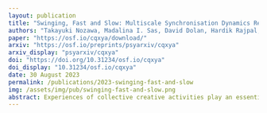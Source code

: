 ```yaml
---
layout: publication
title: "Swinging, Fast and Slow: Multiscale Synchronisation Dynamics Reveals the Impact of an Improvisatory Approach to Performance on Music Experience"
authors: "Takayuki Nozawa, Madalina I. Sas, David Dolan, Hardik Rajpal, Fernando E. Rosas, Christopher Timmermann, Pedro A.M. Mediano, Keigo Honda, Shunnichi Amano, Yoshihiro Miyake, and Henrik J. Jensen"
paper: "https://osf.io/cqxya/download/"
arxiv: "https://osf.io/preprints/psyarxiv/cqxya"
arxiv_display: "psyarxiv/cqxya"
doi: "https://doi.org/10.31234/osf.io/cqxya"
doi_display: "10.31234/osf.io/cqxya"
date: 30 August 2023
permalink: /publications/2023-swinging-fast-and-slow
img: /assets/img/pub/swinging-fast-and-slow.png
abstract: Experiences of collective creative activities play an essential role in human societies, yet these experiences are particularlyhard to capture, making their scientific scrutiny extremely challenging. Here we investigate the experience of audience members during a musical concert associated with collective improvisation by analysing the audience’s subjective reports and movement patterns. Our results show that performance with improvisational elements affect movement synchronisation dynamics between performers and audience members differently at different timescales, which are predictive of changes inthe subjective perception of music. These results provide a first step towards the quantification of some of the fundamental aspects of these collective experiences. Moreover, the reported findings shed new light on the relevance of the often-neglected multiscale coordination between audiences and performers, and explains how this rich tapestry of physical behaviour is connected with the quality of the collective subjective experience.
---
```

